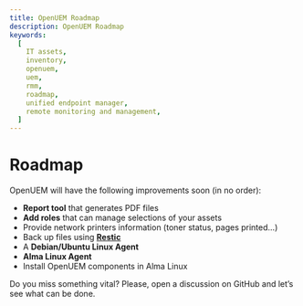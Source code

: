 ```yaml
---
title: OpenUEM Roadmap
description: OpenUEM Roadmap
keywords:
  [
    IT assets,
    inventory,
    openuem,
    uem,
    rmm,
    roadmap,
    unified endpoint manager,
    remote monitoring and management,
  ]
---
```


# Roadmap

OpenUEM will have the following improvements soon (in no order):

- **Report tool** that generates PDF files
- **Add roles** that can manage selections of your assets
- Provide network printers information (toner status, pages printed...)
- Back up files using [**Restic**](https://restic.net/)
- A **Debian/Ubuntu Linux Agent**
- **Alma Linux Agent**
- Install OpenUEM components in Alma Linux

Do you miss something vital? Please, open a discussion on GitHub and let’s see what can be done.
